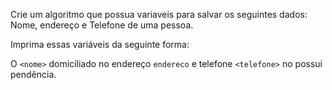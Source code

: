 Crie um algoritmo que possua variaveis para salvar os
seguintes dados: Nome, endereço e Telefone de uma pessoa.

Imprima essas variáveis da seguinte forma:

O `<nome>` domiciliado no endereço `endereco` 
e telefone `<telefone>` no possui pendência.

 